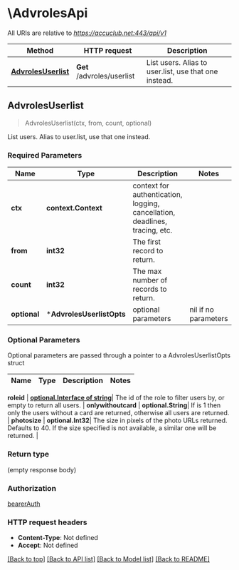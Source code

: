 # \AdvrolesApi

All URIs are relative to *https://accuclub.net:443/api/v1*

Method | HTTP request | Description
------------- | ------------- | -------------
[**AdvrolesUserlist**](AdvrolesApi.md#AdvrolesUserlist) | **Get** /advroles/userlist | List users. Alias to user.list, use that one instead.



## AdvrolesUserlist

> AdvrolesUserlist(ctx, from, count, optional)

List users. Alias to user.list, use that one instead.

### Required Parameters


Name | Type | Description  | Notes
------------- | ------------- | ------------- | -------------
**ctx** | **context.Context** | context for authentication, logging, cancellation, deadlines, tracing, etc.
**from** | **int32**| The first record to return. | 
**count** | **int32**| The max number of records to return. | 
 **optional** | ***AdvrolesUserlistOpts** | optional parameters | nil if no parameters

### Optional Parameters

Optional parameters are passed through a pointer to a AdvrolesUserlistOpts struct


Name | Type | Description  | Notes
------------- | ------------- | ------------- | -------------


 **roleid** | [**optional.Interface of string**](.md)| The id of the role to filter users by, or empty to return all users. | 
 **onlywithoutcard** | **optional.String**| If is 1 then only the users without a card are returned, otherwise all users are returned. | 
 **photosize** | **optional.Int32**| The size in pixels of the photo URLs returned. Defaults to 40. If the size specified is not available, a similar one will be returned. | 

### Return type

 (empty response body)

### Authorization

[bearerAuth](../README.md#bearerAuth)

### HTTP request headers

- **Content-Type**: Not defined
- **Accept**: Not defined

[[Back to top]](#) [[Back to API list]](../README.md#documentation-for-api-endpoints)
[[Back to Model list]](../README.md#documentation-for-models)
[[Back to README]](../README.md)

